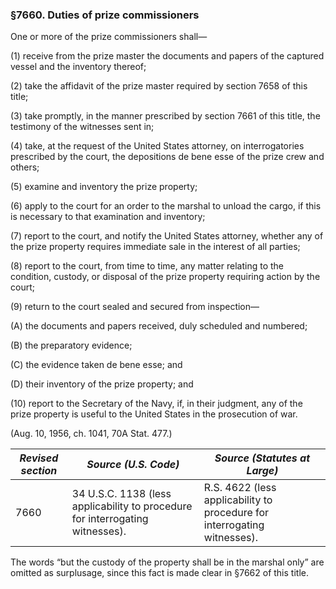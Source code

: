 ### §7660. Duties of prize commissioners ###

One or more of the prize commissioners shall—

(1) receive from the prize master the documents and papers of the captured vessel and the inventory thereof;

(2) take the affidavit of the prize master required by section 7658 of this title;

(3) take promptly, in the manner prescribed by section 7661 of this title, the testimony of the witnesses sent in;

(4) take, at the request of the United States attorney, on interrogatories prescribed by the court, the depositions de bene esse of the prize crew and others;

(5) examine and inventory the prize property;

(6) apply to the court for an order to the marshal to unload the cargo, if this is necessary to that examination and inventory;

(7) report to the court, and notify the United States attorney, whether any of the prize property requires immediate sale in the interest of all parties;

(8) report to the court, from time to time, any matter relating to the condition, custody, or disposal of the prize property requiring action by the court;

(9) return to the court sealed and secured from inspection—

(A) the documents and papers received, duly scheduled and numbered;

(B) the preparatory evidence;

(C) the evidence taken de bene esse; and

(D) their inventory of the prize property; and

(10) report to the Secretary of the Navy, if, in their judgment, any of the prize property is useful to the United States in the prosecution of war.

(Aug. 10, 1956, ch. 1041, 70A Stat. 477.)

|*Revised section*|                            *Source (U.S. Code)*                             |                      *Source (Statutes at Large)*                      |
|-----------------|-----------------------------------------------------------------------------|------------------------------------------------------------------------|
|      7660       |34 U.S.C. 1138 (less applicability to procedure for interrogating witnesses).|R.S. 4622 (less applicability to procedure for interrogating witnesses).|

The words “but the custody of the property shall be in the marshal only” are omitted as surplusage, since this fact is made clear in §7662 of this title.